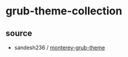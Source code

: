 

# grub-theme-collection


## source

* sandesh236 / [monterey-grub-theme](https://github.com/sandesh236/monterey-grub-theme)


